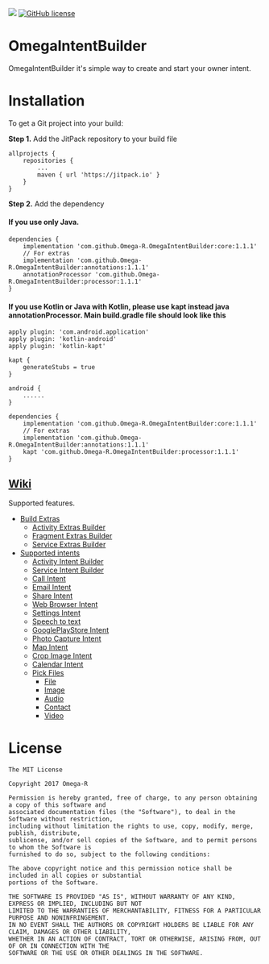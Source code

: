[![](https://jitpack.io/v/Omega-R/OmegaIntentBuilder.svg)](https://jitpack.io/#Omega-R/OmegaIntentBuilder)
[![GitHub license](https://img.shields.io/github/license/mashape/apistatus.svg)](https://opensource.org/licenses/MIT)

# OmegaIntentBuilder
OmegaIntentBuilder it's simple way to create and start your owner intent. 

# Installation
To get a Git project into your build:

**Step 1.** Add the JitPack repository to your build file
```
allprojects {
    repositories {
        ...
        maven { url 'https://jitpack.io' }
    }
}
```
**Step 2.** Add the dependency
#### If you use only Java.
```
dependencies {
    implementation 'com.github.Omega-R.OmegaIntentBuilder:core:1.1.1'
    // For extras
    implementation 'com.github.Omega-R.OmegaIntentBuilder:annotations:1.1.1'
    annotationProcessor 'com.github.Omega-R.OmegaIntentBuilder:processor:1.1.1'
}
```

#### If you use Kotlin or Java with Kotlin, please use kapt instead java annotationProcessor. Main build.gradle file should look like this
```
apply plugin: 'com.android.application'
apply plugin: 'kotlin-android'
apply plugin: 'kotlin-kapt'

kapt {
    generateStubs = true
}

android {
    ......
}    
    
dependencies {
    implementation 'com.github.Omega-R.OmegaIntentBuilder:core:1.1.1'
    // For extras
    implementation 'com.github.Omega-R.OmegaIntentBuilder:annotations:1.1.1'
    kapt 'com.github.Omega-R.OmegaIntentBuilder:processor:1.1.1'
}
```



## [Wiki](https://github.com/Omega-R/OmegaIntentBuilder/wiki)

Supported features.

* [Build Extras](https://github.com/Omega-R/OmegaIntentBuilder/wiki/Build-Extra)
  * [Activity Extras Builder](https://github.com/Omega-R/OmegaIntentBuilder/wiki/Activity-Extras-builder)
  * [Fragment Extras Builder](https://github.com/Omega-R/OmegaIntentBuilder/wiki/Fragment-Extras-Builder)
  * [Service Extras Builder](https://github.com/Omega-R/OmegaIntentBuilder/wiki/Service-Extras-Builder) 
* [Supported intents](https://github.com/Omega-R/OmegaIntentBuilder/wiki/Supported-intents) 
  * [Activity Intent Builder](https://github.com/Omega-R/OmegaIntentBuilder/wiki/Activity-Intent-builder)
  * [Service Intent Builder](https://github.com/Omega-R/OmegaIntentBuilder/wiki/Service-Intent-Builder)
  * [Call Intent](https://github.com/Omega-R/OmegaIntentBuilder/wiki/Call-Intent)
  * [Email Intent](https://github.com/Omega-R/OmegaIntentBuilder/wiki/Email-Intent)
  * [Share Intent](https://github.com/Omega-R/OmegaIntentBuilder/wiki/Share-Intent)
  * [Web Browser Intent](https://github.com/Omega-R/OmegaIntentBuilder/wiki/Web-Intent)
  * [Settings Intent](https://github.com/Omega-R/OmegaIntentBuilder/wiki/Settings-Intent)
  * [Speech to text](https://github.com/Omega-R/OmegaIntentBuilder/wiki/Speech-to-text)
  * [GooglePlayStore Intent](https://github.com/Omega-R/OmegaIntentBuilder/wiki/Google-play-store)
  * [Photo Capture Intent](https://github.com/Omega-R/OmegaIntentBuilder/wiki/Photo-Capture-Intent)
  * [Map Intent](https://github.com/Omega-R/OmegaIntentBuilder/wiki/Map-Intent)
  * [Crop Image Intent](https://github.com/Omega-R/OmegaIntentBuilder/wiki/Crop-Image-Intent)
  * [Calendar Intent](https://github.com/Omega-R/OmegaIntentBuilder/wiki/Calendar-Intent)
  * [Pick Files](https://github.com/Omega-R/OmegaIntentBuilder/wiki/Pick-files)
    * [File](https://github.com/Omega-R/OmegaIntentBuilder/wiki/File-Pick)
    * [Image](https://github.com/Omega-R/OmegaIntentBuilder/wiki/Image-Pick)
    * [Audio](https://github.com/Omega-R/OmegaIntentBuilder/wiki/Audio-Pick)
    * [Contact](https://github.com/Omega-R/OmegaIntentBuilder/wiki/Contact-Pick)
    * [Video](https://github.com/Omega-R/OmegaIntentBuilder/wiki/Video-Pick)


# License
```
The MIT License

Copyright 2017 Omega-R

Permission is hereby granted, free of charge, to any person obtaining a copy of this software and 
associated documentation files (the "Software"), to deal in the Software without restriction, 
including without limitation the rights to use, copy, modify, merge, publish, distribute, 
sublicense, and/or sell copies of the Software, and to permit persons to whom the Software is 
furnished to do so, subject to the following conditions:

The above copyright notice and this permission notice shall be included in all copies or substantial
portions of the Software.

THE SOFTWARE IS PROVIDED "AS IS", WITHOUT WARRANTY OF ANY KIND, EXPRESS OR IMPLIED, INCLUDING BUT NOT 
LIMITED TO THE WARRANTIES OF MERCHANTABILITY, FITNESS FOR A PARTICULAR PURPOSE AND NONINFRINGEMENT. 
IN NO EVENT SHALL THE AUTHORS OR COPYRIGHT HOLDERS BE LIABLE FOR ANY CLAIM, DAMAGES OR OTHER LIABILITY, 
WHETHER IN AN ACTION OF CONTRACT, TORT OR OTHERWISE, ARISING FROM, OUT OF OR IN CONNECTION WITH THE 
SOFTWARE OR THE USE OR OTHER DEALINGS IN THE SOFTWARE.
```
